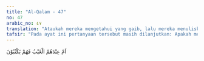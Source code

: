 ```yaml
---
title: "Al-Qalam - 47"
no: 47
arabic_no: ٤٧
translation: "Ataukah mereka mengetahui yang gaib, lalu mereka menuliskannya?"
tafsir: "Pada ayat ini pertanyaan tersebut masih dilanjutkan: Apakah mereka mempunyai pengetahuan tentang yang gaib, atau mempunyai seperti Lauh Mahfudh yang mencatat segala sesuatu dengan yang mereka kehendaki yaitu bukti kebenaran pendapat mereka?\n\nOrang-orang kafir Mekah beranggapan bahwa patung-patung yang mereka sembah dapat memberitahukan kepada mereka segala sesuatu yang akan terjadi dan segala sesuatu yang gaib. Akan tetapi, anggapan mereka itu tidak ada buktinya sama sekali."
---
```

اَمْ عِنْدَهُمُ الْغَيْبُ فَهُمْ يَكْتُبُوْنَ 